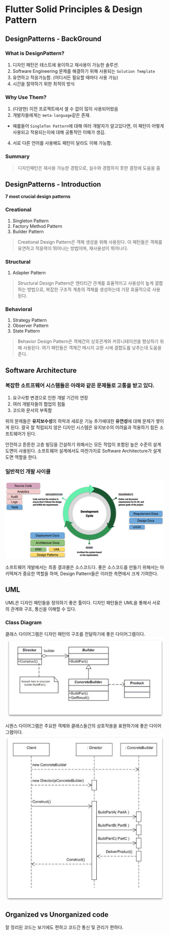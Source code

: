 # Flutter Solid Principles & Design Pattern

## DesignPatterns - BackGround
### What is DesignPattern?
1. 디자인 패턴은 테스트에 용이하고 재사용이 가능한 솔루션.
2. Software Engineering 문제를 해결하기 위해 사용되는 `Solution Template`
3. 유연하고 적응가능함. (어디서든 필요할 때마다 사용 가능)
4. 시간을 절약하기 위한 최적의 방식

### Why Use Them?
1. (다양한) 이전 프로젝트에서 셀 수 없이 많이 사용되어왔음 
2. 개발자들에게는 `meta-language`같은 존재.
  - 예를들어 `SingleTon Pattern`에 대해 여러 개발자가 알고있다면, 이 패턴이 어떻게 사용되고 적용되는지에 대해 공통적인 이해가 생김.
4. 서로 다른 언어를 사용해도 패턴이 달라도 이해 가능함. 

### Summary 
> 디자인패턴은 재사용 가능한 경험으로, 실수와 경험하지 못한 결정에 도움을 줌



## DesignPatterns - Introduction 
**7 most crucial design patterns**
### Creational  
1. Singleton Pattern
2. Factory Method Pattern
3. Builder Pattern 
> Creational Design Pattern은 객체 생성을 위해 사용된다. 이 패턴들은 객체를 유연하고 적응력이 뛰어나는 방법이며, 재사용성이 뛰어나다.

### Structural 
1. Adapter Pattern
> Structural Design Pattern은 엔티티간 관계를 효율적이고 사용성이 높게 결합하는 방법으로, 복잡한 구조적 계층의 객체를 생성하는데 가장 효율적으로 사용된다. 

### Behavioral 
1. Strategy Pattern 
2. Observer Pattern 
3. State Pattern
> Behavior Design Pattern은 객체간의 상호관계와 커뮤니테이션을 향상하기 위해 사용된다. 여기 패턴들은 객체간 메시지 교환 시에 결합도를 낮추는데 도움을 준다. 



## Software Architecture
### 복잡한 소트프웨어 시스템들은 아래와 같은 문제들로 고통을 받고 있다. 
1. 요구사항 변경으로 인한 개발 기간의 연장
2. 여러 개발자들의 협업의 힘듦
3. 코드와 문서의 부족함

위의 문제들은 **유지보수성**의 하락과 새로운 기능 추가에대한 **유연성**에 대해 문제가 쌓이게 된다. 
결국 잘 적립되지 않은 디자인 시스템은 유지보수의 어려움과 적용하기 힘든 소프트웨어가 된다. 

안전하고 튼튼한 고층 빌딩을 건설하기 위해서는 모든 작업이 포함된 높은 수준의 설계도면이 사용된다. 
소프트웨어 설계에서도 마찬가지로 Software Architecture가 설계도면 역할을 한다.

### 일반적인 개발 사이클 
![images](../imgs/img.png)

소프트웨어 개발에서는 최종 결과물은 소스코드다. 좋은 소스코드를 만들기 위해서는 아키텍쳐가 중요한 역할을 하며, Design Pattern들은 이러한 측면에서 크게 기여한다.



## UML 
UML은 디자인 패턴들을 정의하기 좋은 툴이다. 디자인 패턴들은 UML을 통해서 서로의 관계와 구조, 통신을 이해할 수 있다. 

### Class Diagram 
클래스 다이어그램은 디자인 패턴의 구조를 전달하기에 좋은 다이어그램이다.
![builder](../imgs/builder.png)

시퀀스 다이어그램은 주요한 객체와 클래스들간의 상호작용을 표현하기에 좋은 다이어그램이다.
![sequence](../imgs/sequence.png)

## Organized vs Unorganized code 
잘 정리된 코드는 보기에도 편하고 코드간 통신 및 관리가 편하다.  